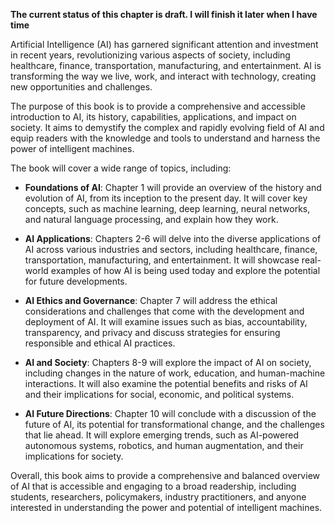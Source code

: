**The current status of this chapter is draft. I will finish it later when I have time**

Artificial Intelligence (AI) has garnered significant attention and investment in recent years, revolutionizing various aspects of society, including healthcare, finance, transportation, manufacturing, and entertainment. AI is transforming the way we live, work, and interact with technology, creating new opportunities and challenges.

The purpose of this book is to provide a comprehensive and accessible introduction to AI, its history, capabilities, applications, and impact on society. It aims to demystify the complex and rapidly evolving field of AI and equip readers with the knowledge and tools to understand and harness the power of intelligent machines.

The book will cover a wide range of topics, including:

* **Foundations of AI**: Chapter 1 will provide an overview of the history and evolution of AI, from its inception to the present day. It will cover key concepts, such as machine learning, deep learning, neural networks, and natural language processing, and explain how they work.

* **AI Applications**: Chapters 2-6 will delve into the diverse applications of AI across various industries and sectors, including healthcare, finance, transportation, manufacturing, and entertainment. It will showcase real-world examples of how AI is being used today and explore the potential for future developments.

* **AI Ethics and Governance**: Chapter 7 will address the ethical considerations and challenges that come with the development and deployment of AI. It will examine issues such as bias, accountability, transparency, and privacy and discuss strategies for ensuring responsible and ethical AI practices.

* **AI and Society**: Chapters 8-9 will explore the impact of AI on society, including changes in the nature of work, education, and human-machine interactions. It will also examine the potential benefits and risks of AI and their implications for social, economic, and political systems.

* **AI Future Directions**: Chapter 10 will conclude with a discussion of the future of AI, its potential for transformational change, and the challenges that lie ahead. It will explore emerging trends, such as AI-powered autonomous systems, robotics, and human augmentation, and their implications for society.

Overall, this book aims to provide a comprehensive and balanced overview of AI that is accessible and engaging to a broad readership, including students, researchers, policymakers, industry practitioners, and anyone interested in understanding the power and potential of intelligent machines.
